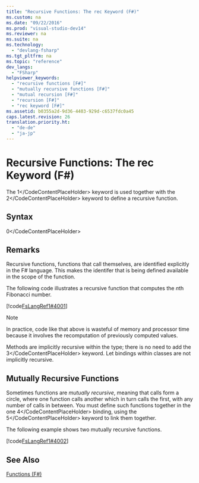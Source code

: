 ```yaml
---
title: "Recursive Functions: The rec Keyword (F#)"
ms.custom: na
ms.date: "09/22/2016"
ms.prod: "visual-studio-dev14"
ms.reviewer: na
ms.suite: na
ms.technology: 
  - "devlang-fsharp"
ms.tgt_pltfrm: na
ms.topic: "reference"
dev_langs: 
  - "FSharp"
helpviewer_keywords: 
  - "recursive functions [F#]"
  - "mutually recursive functions [F#]"
  - "mutual recursion [F#]"
  - "recursion [F#]"
  - "rec keyword [F#]"
ms.assetid: b0355a2d-9d36-4403-929d-c6537fdc0a45
caps.latest.revision: 26
translation.priority.ht: 
  - "de-de"
  - "ja-jp"
---
```

# Recursive Functions: The rec Keyword (F#)
The <CodeContentPlaceHolder>1\</CodeContentPlaceHolder> keyword is used together with the <CodeContentPlaceHolder>2\</CodeContentPlaceHolder> keyword to define a recursive function.  
  
## Syntax  
  
<CodeContentPlaceHolder>0\</CodeContentPlaceHolder>  
## Remarks  
 Recursive functions, functions that call themselves, are identified explicitly in the F# language. This makes the identifer that is being defined available in the scope of the function.  
  
 The following code illustrates a recursive function that computes the *n*th Fibonacci number.  
  
 [!code[FsLangRef1#4001](../vs140/codesnippet/FSharp/recursive-functions--the-rec-keyword--fsharp-_1.fs)]  
  
> [!NOTE]
>  In practice, code like that above is wasteful of memory and processor time because it involves the recomputation of previously computed values.  
  
 Methods are implicitly recursive within the type; there is no need to add the <CodeContentPlaceHolder>3\</CodeContentPlaceHolder> keyword. Let bindings within classes are not implicitly recursive.  
  
## Mutually Recursive Functions  
 Sometimes functions are *mutually recursive*, meaning that calls form a circle, where one function calls another which in turn calls the first, with any number of calls in between. You must define such functions together in the one <CodeContentPlaceHolder>4\</CodeContentPlaceHolder> binding, using the <CodeContentPlaceHolder>5\</CodeContentPlaceHolder> keyword to link them together.  
  
 The following example shows two mutually recursive functions.  
  
 [!code[FsLangRef1#4002](../vs140/codesnippet/FSharp/recursive-functions--the-rec-keyword--fsharp-_2.fs)]  
  
## See Also  
 [Functions (F#)](../vs140/functions--fsharp-.md)